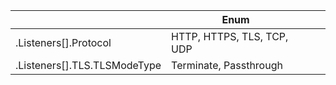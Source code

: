 |                              | Enum                       |   |   |
|------------------------------|----------------------------|---|---|
| .Listeners[].Protocol        | HTTP, HTTPS, TLS, TCP, UDP |   |   |
| .Listeners[].TLS.TLSModeType | Terminate, Passthrough     |   |   |
